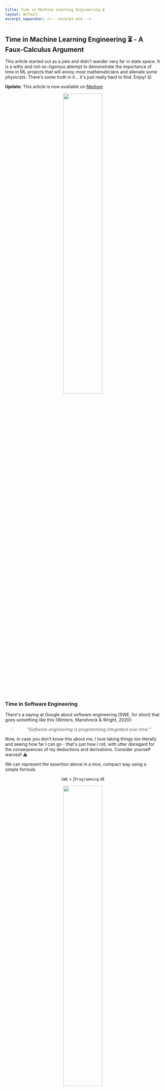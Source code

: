 ```yaml
---
title: Time in Machine Learning Engineering ⏳
layout: default
excerpt_separator: <!-- excerpt-end -->
---
```


<link rel="stylesheet" href="https://cdn.jsdelivr.net/npm/katex@0.16.4/dist/katex.min.css" crossorigin="anonymous">

## Time in Machine Learning Engineering ⏳ - A Faux-Calculus Argument

<!-- excerpt-start -->

This article started out as a joke and didn't wander very far in state space. It is a witty and not-so-rigorous attempt to demonstrate the importance of time in ML projects that will annoy most mathematicians and alienate some physicists. There's some truth in it... it's just really hard to find. Enjoy! 😛

**Update:** This article is now available on [Medium](https://medium.com/@joao.galego/time-in-machine-learning-engineering-a-faux-calculus-argument-90e197bfd17e)

<!-- excerpt-end -->

<div title="Lucy (2014)">
<center>
<img src="https://64.media.tumblr.com/2b5feaa49751740b2d3db53fa76c7de4/56de99839df08a15-ae/s500x750/4c03f53180d11e76555f733db7c69a679a31d59e.gif" width="50%"/>
</center>
</div>

### Time in Software Engineering

There's a saying at Google about software engineering (SWE, for short) that goes something like this (Winters, Manshreck & Wright, 2020):

<center>
<blockquote>
<i>"Software engineering is programming integrated over time."</i>
</blockquote>
</center>

Now, in case you don't know this about me, I love taking things *too* literally and seeing how far I can go - that's just how I roll, with utter disregard for the consequences of my deductions and derivations. Consider yourself warned! ⚠️

We can represent the assertion above in a nice, compact way using a simple formula

$$\texttt{SWE} ~=~ \int \texttt{Programming} ~dt$$

<div title="Software engineering is programming integrated over time">
<center>
<img src="/assets/images/swe_integral.png" width="50%"/>
</center>
</div>

The original quote doesn't specify start and end values for the integration, so we'll leave it [indefinite](https://mathworld.wolfram.com/IndefiniteIntegral.html) for now.

For lack of a better name, I'll call this method of using calculus (or something close to it) to represent catchy slogans and witty remarks "Faux Calculus".

<center>
<figure>
<img src="/assets/images/winston_how_to_speak.png" width="50%"/>
<figcaption>The late Patrick Winston using faux-calculus while delivering his annual talk on 'How to Speak' - an MIT tradition for over 40 years</figcaption>
</figure>
</center>

If there's one key insight we can take from all of this is that SWE is more than just writing code -- it's about maintaining that code *over time*.

In fact, engineering in general is *mostly* about creating things that will stand the test of time. We often use expressions like "future-proof", "long-term" and "reliable" to stress how important it is to build lasting solutions. 

In that sense, engineering can be described as a [functional](https://en.wikipedia.org/wiki/Functional_(mathematics)) (high-order operator, in CS terms) that integrates whatever you're building over time

{% katex display center %}
f \mapsto \texttt{E}[f] = \int f ~dt
{% endkatex %}

Using a [postfix notation](https://en.wikipedia.org/wiki/Reverse_Polish_notation), this can be represented as $$f\texttt{E}$$ - so that $$\texttt{SWE}$$ is really just $$\texttt{E}[\texttt{SW}]$$.

*"Ok"* I hear you say *"These formulas are cool and all"* (if you're a working mathematician, you're probably shouting at the screen and pulling your own hair at this point) *"But why are we making such a big fuss about time? What makes it so important?"*

Well, I'm glad you asked!

In case you haven't noticed, time *changes* everything ⌛ (Just read Percy Bysshe Shelley poem [Ozymandias](https://www.poetryfoundation.org/poems/46565/ozymandias)!)

<center>
<figure>
<img src="/assets/images/ozymandias.webp" width="50%"/>
<figcaption>"My name is Ozymandias, King of Kings; / Look on my Works, ye Mighty, and despair! / Nothing beside remains. Round the decay / Of that colossal Wreck, boundless and bare / The lone and level sands stretch far away."</figcaption>
</figure>
</center>

In the world of SW development, the effects of the passage of time are especially dire:

* Developers come and go
* Programming languages go out of style
* Frameworks go out of date
* Features turn old and obsolete (or worse, irrelevant)
* Code begets legacy code
* Documentation... well, don't get me started on documentation.

<center>
<figure>
<img src="/assets/images/heraclitus.jpg" width="50%"/>
<figcaption>According to platonic lore, the pre-socratic philosopher Heraclitus (AKA the weeping philosopher 😭) was one of the first to propose the idea that change is the only constant in the Universe (Πάντα ῥεῖ).</figcaption>
</figure>
</center>

In this constant flow of change (pun intended), the only solutions that thrive and prosper are the ones that react and adapt to change in a *timely* manner.

The ones that don't, the ones that choose the easy way, the "road most traveled", start to accrue debt… of the [technical](http://wiki.c2.com/?WardExplainsDebtMetaphor) kind.

Don't you just love a good economical metaphor, dear reader? 📈

Unlike the Graeberian notion of debt as a *"perversion of a promise"* (Graeber, 2011), technical debt is non-negotiable. If a project intends to keep the proverbial lights on, it needs to be repaid... in full (\*). This entails keeping up with all the "promises" made by the PM to the stakeholders when writing the [project charter](https://www.projectmanager.com/blog/project-charter) and by the SW engineers when documenting their code.

(\*) There's also the vaguely keynesian "keep throwing spaghetti at the wall until it sticks" approach - as long as the headcount is [strictly increasing](https://mathworld.wolfram.com/StrictlyIncreasingFunction.html) and the technical debt *per capita* is [decreasing](https://mathworld.wolfram.com/DecreasingFunction.html), we should be fine. [The Mythical Man-Month](https://en.wikipedia.org/wiki/Brooks%27s_law) crew probably wouldn't agree with this. But, to be honest, when it comes to finding economical solutions to technical debt, [there are probably goats behind every door](https://www.youtube.com/watch?v=4Lb-6rxZxx0) 🚪 $$\rightarrow$$ 🐐.

<center>
<figure>
<img src="/assets/images/dilbert_spaghetti.png" width="50%"/>
<figcaption>Dilbert on the old 'keep throwing spaghetti at the wall until it sticks' approach</figcaption>
</figure>
</center>

### Time in Machine Learning Engineering

It probably won't come as a surprise that ML projects are also prone to technical debt.

However, and therein lies the big difference to *vanilla* SW projects: much like [cultural onions](https://www.hyperkulturell.de/cultural-onion/) 🧅 and [icebergs](https://www.peacecorps.gov/educators/resources/culture-iceberg/) 🧊 or the [dark sector of our Universe](https://science.nasa.gov/astrophysics/focus-areas/what-is-dark-energy) 🌌, most of this debt is just lurking behind the scenes, virtually invisible to uninitiated and untrained eyes.

In a paper presented at NeurIPS, provocatively titled "Hidden Technical Debt in Machine Learning Systems" (AKA "Machine Learning: The High Interest Credit Card of Technical Debt" 💳), Sculley *et al.* (2015) argued that there are no "quick wins" in real-world ML systems and that nothing ever comes for "free".

Their simple representation of a ML system as a disjoint set of "boxes" is probably one of the most iconic and used images in the whole ML Operations (MLOps) literature. And for good reasons.

<center>
<figure>
<img src="/assets/images/sculley_hidden_technical_debt.png" width="50%"/>
<figcaption>Real-world ML systems are more than just ML code (Sculley <i>et al.</i>, 2015)</figcaption>
</figure>
</center>

It illustrates two very important yet often dismissed facts about real-world ML: 

1/ How complex ML development can be and 

2/ How small the "cool stuff" (ML code) is compared to everything else AKA "plumbing" (data, infrastructure, &c.).

Failing to acknowledge either 1 or 2 and their consequences will lead any promising ML endeavor to spiral out of control and crash. According to a [recent Gartner report](https://www.gartner.com/en/newsroom/press-releases/2022-08-22-gartner-survey-reveals-80-percent-of-executives-think-automation-can-be-applied-to-any-business-decision), around 90% of all AI and ML projects fail to deliver (!), and only half of them ever make it to production (!!!).

**Can we reverse this tendency? Something needs to change... but what?**

In the remainder of this article, I'll argue, using the same faux-calculus reasoning we applied to SWE, that ML practitioners everywhere should handle time more carefully, and explore what that means for Machine Learning Engineering (MLE).

Let's start with the basics...

Nowadays, when delivering an ML 101 presentation, it has become standard practice to include a slide comparing traditional programming and ML, with strong claims about how much of a 'paradigm shift' it is to go from one to the other (Thomas Kuhn is probably rolling in his grave 🪦).

This often translates to something along the lines of

<center>
<figure>
<img src="/assets/images/ml_vs_traditional_programming.png" width="50%"/>
<figcaption>ML vs Traditional Programming (source: <a href="https://www.oreilly.com/library/view/deep-learning-with/9781788624336/a7a045c6-b0e2-437c-892d-1e61c11446bf.xhtml">O'Reilly</a>)</figcaption>
</figure>
</center>

or, focusing only on the ML portion

<center>
<figure>
<img src="/assets/images/ml_code_plus_data.png" width="50%"/>
<figcaption>ML = Code + Data (source: <a href="https://builtin.com/machine-learning/mlops">BuiltIn</a>)</figcaption>
</figure>
</center>

These are often abbreviated as

{% katex display center %}
\texttt{ML} ~=~ \texttt{Code} + \texttt{Data}
{% endkatex %}

For most ML applications, however, this picture is *too* simplistic.

A better alternative, put forward in Martin Fowler's [Continuous Delivery for ML (CD4ML)](https://martinfowler.com/articles/cd4ml.html) article, involves the notion of **3 axis of change**

<center>
<figure>
<img src="/assets/images/ml_axis_of_change.png" width="50%"/>
<figcaption>Martin Fowler's 3 axis of change - Data, Model and Code</figcaption>
</figure>
</center>

which can be summarized as

{% katex display center %}
\texttt{ML} ~=~ \texttt{Code} + \texttt{Data} + \texttt{Model}
{% endkatex %}

You probably see where I'm going with this, right?

Let's apply the engineering ($$\texttt{E}$$) operator to our new definition

{% katex display center %}
\texttt{MLE} ~=~ \int \texttt{Code} + \texttt{Data} + \texttt{Model} ~dt
{% endkatex %}

We can translate this into something more readable

<center>
<blockquote>
<i>MLE is just a bunch of stuff summed up together, integrated over time</i>
</blockquote>
</center>

Sounds ominous, doesn't it? Too bad it's dead wrong!

As any freshman calculus student knows (integration-wise, that's probably the only thing most of them know by the time they graduate), the [sum rule of Integration](https://www.mathdoubts.com/integral-sum-rule/) tells us that

<center>
<blockquote>
<i>The integral of the sum is the sum of the integrals</i>
</blockquote>
</center>

<center>
<figure>
<img src="/assets/images/xkcd_differentiation_and_integration.png" width="50%"/>
<figcaption>Differentiation vs Integration (source: <a href="https://xkcd.com/2117/">xkcd</a>)</figcaption>
</figure>
</center>

So, in simple terms, our formula is just telling us that

{% katex display center %}
\texttt{MLE} ~=~ \int \texttt{Code} ~dt + \int \texttt{Data} ~dt + \int \texttt{Model} ~dt
{% endkatex %}

If we equate $$\texttt{Code}$$ with $$\texttt{Programming}$$ (which is debatable to be sure, but let's keep with it for now), then we're basically saying that

<center>
<blockquote>
<i>MLE is just good old SWE, data engineering and something we don't yet know what to call or how to handle, summed up together</i>
</blockquote>
</center>

which is a gross oversimplification.

By the way, just in case you're wondering about this, I'm assuming that every term in that integral has an explicit time dependence. 

Schematically, this can be represented as

{% katex display center %}
\texttt{Data} ~=~ \texttt{Data}(t)
{% endkatex %}

{% katex display center %}
\texttt{Model} ~=~ \texttt{Model}(t)
{% endkatex %}

{% katex display center %}
\texttt{Code} ~=~ \texttt{Code}(t)
{% endkatex %}

If this were not the case, then each one of these "terms", at least w. r. t. time, would be a trivial matter to solve.

So what's wrong with this line of reasoning? And how, if at all, can we fix it?

There are two main issues with our initial approach.

The first is that the definitions above don't really take into account the close dependencies between the 3 axis of change.

<center>
<figure>
<img src="/assets/images/ml_axis_of_change_dependencies.png" width="30%"/>
<figcaption>Interdependencies between the 3 axis of change</figcaption>
</figure>
</center>

$$\texttt{Model}$$ relies heavily on the quality of the $$\texttt{Data}$$ used for training, validation and testing - the old *"Garbage In, Garbage Out"* (GIGO) dictum.

On the other hand, $$\texttt{Code}$$ needs to adapt both to the $$\texttt{Model}$$ used for inference and the $$\texttt{Data}$$ that is fed into it.

In faux calculus, we can easily represent these relations by adding a few arguments

{% katex display center %}
\texttt{Data} ~=~ \texttt{Data}(t)
{% endkatex %}

{% katex display center %}
\texttt{Model} ~=~ \texttt{Model}(\texttt{Data}, t)
{% endkatex %}

{% katex display center %}
\texttt{Code} ~=~ \texttt{Code}(\texttt{Data}, \texttt{Model}, t)
{% endkatex %}

The question of whether $$\texttt{Model}$$ depends *explicitly* on time is a matter of philosophical debate.

Making copious use of the [chain rule](https://en.wikipedia.org/wiki/Chain_rule), we can start asking some deep questions about *any* ML system:

1/ How does the $$\texttt{Data}$$ change over time?

{% katex display center %}
\frac{d~\texttt{Data}}{d t}
{% endkatex %}

And, if you're feeling fanciful, if $$(X, y)$$ is a dataset containing input variables $$X$$ and target values $$y$$, how can we distinguish data drift ($$X$$ changes) from concept drift ($$X \rightarrow y$$ changes) within the faux calculus framework (Quiñonero-Candela *et al.*, 2009)?

2/ Is there an effective way to deal with $$\texttt{Model}$$ drift?

{% katex display center %}
\frac{d~\texttt{Model}}{d t} = \frac{\partial~\texttt{Model}}{\partial~\texttt{Data}} \frac{d~\texttt{Data}}{d t} + \frac{\partial~\texttt{Model}}{\partial t}
{% endkatex %}

3/ Can $$\texttt{Code}$$ be decoupled from $$\texttt{Model}$$ changes?

{% katex display center %}
\frac{d~\texttt{Code}}{d t} = \frac{\partial~\texttt{Code}}{\partial~\texttt{Data}} \frac{d~\texttt{Data}}{d t} + \cancel{\frac{\partial~\texttt{Code}}{\partial~\texttt{Model}}} \frac{d~\texttt{Model}}{d t} + \frac{\partial~\texttt{Code}}{\partial t}
{% endkatex %}

Finally, there's the (erroneous) assumption that we can just *sum everything up* and call it a day.

As any ML engineer will tell you, reality is probably closer to something like this

{% katex display center %}
\texttt{MLE} ~=~ \int^{EOL}_{idea} L(\texttt{Data}, \texttt{Model}, \texttt{Code}, \texttt{Data}', \texttt{Model}', \texttt{Code}', t) ~dt
{% endkatex %}

where the prime (') represents a derivative w.r.t. time and $$EOL$$ (end-of-life) indicates the inevitable demise of the ML system - hopefully, at a point far into the future.

Using Winstonian notation, we can easily produce a [data-centric](https://www.youtube.com/watch?v=06-AZXmwHjo) version - why is it or is it not true that [we spend most of our time in or around data?](https://www.forbes.com/sites/gilpress/2016/03/23/data-preparation-most-time-consuming-least-enjoyable-data-science-task-survey-says/?sh=49cc65ec6f63)

{% katex display center %}
\texttt{MLE} ~=~ \int^{EOL}_{idea} L({\huge\texttt{Data}}, {\tiny\texttt{Model}}, \texttt{Code}, {\huge\texttt{Data}'}, {\tiny\texttt{Model}'}, \texttt{Code}', t) ~dt
{% endkatex %}

<center>
<figure>
<img src="/assets/images/data_pareto.jpg" width="75%"/>
<figcaption>If you’re seeing 80/20 patterns everywhere, you may be suffering from <b>Paretolia</b> - a pareidolic tendency to see instances of Pareto’s principle where there are none — please consult your physician for personalized medical advice ⚕️ (source: <a href="https://medium.com/@joao.galego/time-in-machine-learning-engineering-a-faux-calculus-argument-90e197bfd17e">Forbes</a>)</figcaption>
</figure>
</center>

The $$L$$ function is mostly problem- and system-dependent, and it's actual form is usually unknown - sometimes even unknowable.

The takeaway message, if there's one, is that the *dynamics* of applying engineering principles to ML systems of any kind is something really tricky (Paleyes, Urma & Lawrence, 2020), not to be trifled with.

Mind you, some problems do have solutions (Lakshmanan, Robinson & Munn, 2021), but those only cover edge cases and require reading a bunch of [O RLY books](https://dev.to/rly).

<center>
<figure>
<img src="/assets/images/burkov_mle_lifecycle.png" width="75%"/>
<figcaption>An example of an MLE lifecycle (Burkov, 2020)</figcaption>
</figure>
</center>

If you're a physics nerd like me, you probably noticed that I called that function [$$L$$](https://en.wikipedia.org/wiki/Lagrangian_mechanics) ([*nudge *nudge *wink *wink](https://www.youtube.com/watch?v=STTL-jOrnDQ)).

Without getting into [variational calculus](https://en.wikipedia.org/wiki/Calculus_of_variations) (which is probably well beyond the scope of this essay) or defining exactly what $$L$$ is (pssst, it involves the kinetic and potential energies of the ML system, whatever those are), then there seems to be a link between the [Principle of Stationary Action](https://www.damtp.cam.ac.uk/user/nsm10/PrincLeaAc.pdf)

{% katex display center %}
\delta S = 0
{% endkatex %}

<center>
<figure>
<img src="/assets/images/feynman_action_principle.jpg" width="75%"/>
<figcaption>Feynman lecturing on the principle of least action (source: <a href="https://www.feynmanlectures.caltech.edu/II_19.html">Caltech</a>)</figcaption>
</figure>
</center>

which states that, in some sense, nature *always* finds an "optimal way", and $$\texttt{MLE}$$

{% katex display center %}
\delta~\texttt{MLE} = 0
{% endkatex %}

This connection is probably deep and insightful, but since I'm not really sure what to make of it (yet!), this is probably a good place to stop.

As Wittgenstein famously wrote in his *[Tractatus Logico-Philosophicus](https://www.gutenberg.org/ebooks/5740)* (1921):

<center>
<blockquote>
<i>"Wovon man nicht sprechen kann, darüber muss man schweigen"</i><br>
(Whereof one cannot speak, thereof one must be silent)
</blockquote>
</center>

**To be continued... or not (whatever)**

<div title="Mind blown!!!">
<center>
<img src="/assets/images/mind_blown_explosion.gif" width="50%"/>
</center>
</div>

### References

#### Links

* (Builtin) [MLOps: Machine Learning as an Engineering Discipline](https://builtin.com/machine-learning/mlops)
* (ChristopherGS) [Monitoring Machine Learning Models in Production](https://christophergs.com/machine%20learning/2020/03/14/how-to-monitor-machine-learning-models/)
* (DeepLearning.AI) [A Chat with Andrew on MLOps: From Model-centric to Data-centric AI](https://www.youtube.com/watch?v=06-AZXmwHjo)
* (Forbes) [Cleaning Big Data: Most Time-Consuming, Least Enjoyable Data Science Task, Survey Says](https://www.forbes.com/sites/gilpress/2016/03/23/data-preparation-most-time-consuming-least-enjoyable-data-science-task-survey-says/?sh=6590f0fa6f63)
* (Gartner) [Gartner Survey Reveals 80% of Executives Think Automation Can Be Applied to Any Business Decision](https://www.gartner.com/en/newsroom/press-releases/2022-08-22-gartner-survey-reveals-80-percent-of-executives-think-automation-can-be-applied-to-any-business-decision)
* (InfoWorld) [Why AI investments fail to deliver](https://www.infoworld.com/article/3639028/why-ai-investments-fail-to-deliver.html)
* (MartinFowler) [Continuous Delivery for Machine Learning](https://martinfowler.com/articles/cd4ml.html)
* (Medium) [Andrej Karpathy on Software 2.0](https://karpathy.medium.com/software-2-0-a64152b37c35)
* (Towards Data Science) [Machine Learning in Production: why you should care about data and concept drift](https://towardsdatascience.com/machine-learning-in-production-why-you-should-care-about-data-and-concept-drift-d96d0bc907fb)
* (VentureBeat) [Why do 87% of data science projects never make it into production?](https://venturebeat.com/ai/why-do-87-of-data-science-projects-never-make-it-into-production/)

#### Articles

* (Paleyes, Urma & Lawrence, 2020) [Challenges in deploying machine learning: a survey of case studies](https://arxiv.org/abs/2011.09926)
* (Sculley *et al.*, 2015) [Hidden technical debt in machine learning systems](https://papers.nips.cc/paper/2015/file/86df7dcfd896fcaf2674f757a2463eba-Paper.pdf)

#### Books

* (Burkov, 2020) [Machine Learning Engineering](http://www.mlebook.com/wiki/doku.php)
* (Graeber, 2011) [Debt: The First 5000 Years](https://www.amazon.com/Debt-First-5-000-Years/dp/1612191290)
* (Lakshmanan, Robinson & Munn, 2021) [Machine Learning Design Patterns: Solutions to Common Challenges in Data Preparation, Model Building, and MLOps](https://www.oreilly.com/library/view/machine-learning-design/9781098115777/)
* (Quiñonero-Candela *et al.*, 2009) [Dataset Shift in Machine Learning](https://mitpress.mit.edu/9780262545877/dataset-shift-in-machine-learning/)
* (Winters, Manshreck & Wright, 2020) [Software Engineering at Google: Lessons Learned from Programming Over Time](https://abseil.io/resources/swe-book)